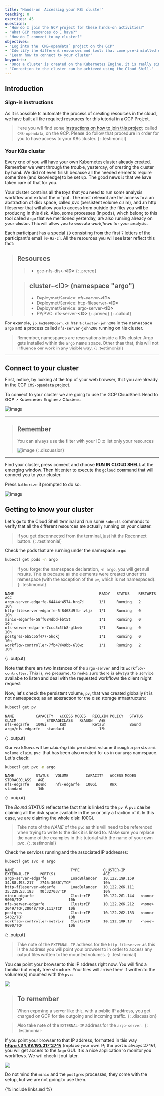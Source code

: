 ```yaml
---
title: "Hands-on: Accessing your K8s cluster"
teaching: 0
exercises: 45
questions:
- "How do I join the GCP project for these hands-on activities?"
- "What GCP resources do I have?"
- "How do I connect to my cluster?"
objectives:
- "Log into the `CMS-opendata` project on the GCP"
- "Identify the different resources and tools that come pre-installed with your cluster"
- "Learn how to connect to your cluster"
keypoints:
- "Once a cluster is created on the Kubernetes Engine, it is really simple to explore its elements."
- "Connection to the cluster can be achieved using the Cloud Shell."
---
```


## Introduction

### Sign-in instructions

As it is possible to automate the process of creating resources in the cloud, we have built all the required resources for this tutorial in a GCP Project.

> Here you will find some [instructions on how to join this project](https://docs.google.com/presentation/d/1k-bSGGa7iOCRRgl7jLGrtYhI-M24GcvmUVJkkfRgXIQ/edit?usp=sharing), called `CMS-opendata`, on the GCP.  Please do follow that procedure in order for you to have access to your K8s cluster.
{: .testimonial}


### Your K8s cluster

Every one of you will have your own Kubernetes cluster already created. Remember we went through the trouble, yesterday, of creating the cluster by hand.  We did not even finish because all the needed elements require some time (and knowledge) to be set up.  The good news is that we have taken care of that for you.

Your cluster contains all the *toys* that you need to run some analysis workflow and extract the output.  The most relevant are the access to a an abstraction of disk space, called *pvc* (persistent volume claim), and an http fileserver that will allow you to access from outside the files you will be producing in this disk.  Also, some processes (in pods), which belong to this tool called `Argo` that we mentioned yesterday, are also running already on your cluster.  This will allow you to execute *workflows* for your analysis.

Each participant has a special `ID` consisting from the first 7 letters of the participant's email `[0-9a-z]`.  All the resources you will see later reflect this fact:

> ## Resources
>
>
>> -  gce-nfs-disk-<b>&lt;ID&gt;</b>
> {: .prereq}
>
>
>> ## cluster-<b>&lt;ID&gt;</b> (namespace "argo")
>> - Deploymet/Service: nfs-server-<b>&lt;ID&gt;</b>
>> - Deploymet/Service: http-fileserver-<b>&lt;ID&gt;</b>
>> - Deploymet/Service: argo-server-<b>&lt;ID&gt;</b>
>> - PV/PVC: nfs-server-<b>&lt;ID&gt;</b>
> {: .prereq}
{: .callout}

For example, `jo.hn2000@cern.ch` has a `cluster-john200` in the namespace `argo` and a process called `nfs-server-john200` running on his cluster.

> Remember, namespaces are reservations inside a K8s cluster.  Argo gets installed within the `argo` name space.  Other than that, this will not influence our work in any visible way.
{: .testimonial}


---

## Connect to your cluster

First, notice, by looking at the top of your web browser, that you are already in the GCP `CMS-opendata` project.

To connect to your cluster we are going to use the GCP CloudShell. Head to GCP > Kubernetes Engine > Clusters:

![image](../fig/gke.png)

---

> ## Remember
> You can always use the filter with your ID to list only your resources
>
> ![image](../fig/filter.png)
{: .discussion}

---

Find your cluster, press connect and choose **RUN IN CLOUD SHELL** at the emerging window. Then hit enter to execute the `gcloud` command that will connect you to your cluster.

Press `Authorize` if prompted to do so.

![image](../fig/connect_1.png)


## Getting to know your cluster

Let's go to the Cloud Shell terminal and run some `kubectl` commands to verify that all the different resources are actually running on your cluster.

> If you get disconnected from the terminal, just hit the Reconnect button.
{: .testimonial}

Check the pods that are running under the namespace `argo`:  

```bash
kubectl get pods -n argo
```

> If you forget the namespace declaration, `-n argo`, you will get null results.  This is because all the elements were created under this namespace (with the exception of the `pv`, which is not namespaced).
{: .testimonial}

~~~
NAME                                       READY   STATUS    RESTARTS   AGE
argo-server-edgarfe-64444f4574-brq7d       1/1     Running   2          10h
http-fileserver-edgarfe-5f8468d9fb-nvljz   1/1     Running   0          10h
minio-edgarfe-58ff684dbd-bbt5t             1/1     Running   0          10h
nfs-server-edgarfe-7ccc5c5fb8-gtbwb        1/1     Running   0          10h
postgres-6b5c55f477-5hqkj                  1/1     Running   0          10h
workflow-controller-7fb47d49bb-6l6wc       1/1     Running   2          10h
~~~
{: .output}

Note that there are two instances of the `argo-server` and its `workflow-controller`.  This is, we presume, to make sure there is always this service available to listen and deal with the requested workflows the client might request.

Now, let's check the persistent volume, `pv`, that was created globally (it is not namespaced) as an abstraction for the disk storage infrastructure:

```bash
kubectl get pv
```

~~~
NAME          CAPACITY   ACCESS MODES   RECLAIM POLICY   STATUS   CLAIM              STORAGECLASS   REASON   AGE
nfs-edgarfe   100Gi      RWX            Retain           Bound    argo/nfs-edgarfe   standard                12h
~~~
{: .output}

Our workflows will be *claiming* this persistent volume through a `persistent volume claim`, `pvc`, that has been also created for us in our `argo` namespace.  Let's check:

```bash
kubectl get pvc -n argo
```

~~~
NAME          STATUS   VOLUME        CAPACITY   ACCESS MODES   STORAGECLASS   AGE
nfs-edgarfe   Bound    nfs-edgarfe   100Gi      RWX            standard       10h
~~~
{: .output}

The *Bound* STATUS reflects the fact that is linked to the `pv`.  A `pvc` can be claiming all the disk space available in the `pv` or only a fraction of it.  In this case, we are claiming the whole disk: 100Gi.

> Take note of the *NAME* of the `pvc` as this will need to be referenced when trying to write to the disk it is linked to.  Make sure you replace the name of the examples in this tutorial with the name of your own pvc.
{: .testimonial}

Check the services running and the associated IP addresses:

```
kubectl get svc -n argo
```

~~~
NAME                          TYPE           CLUSTER-IP       EXTERNAL-IP     PORT(S)                      AGE
argo-server-edgarfe           LoadBalancer   10.122.199.159   34.88.193.217   2746:30307/TCP               10h
http-fileserver-edgarfe       LoadBalancer   10.122.206.111   35.228.53.183   80:32703/TCP                 10h
minio-edgarfe                 ClusterIP      10.122.201.144   <none>          9000/TCP                     10h
nfs-server-edgarfe            ClusterIP      10.122.206.212   <none>          2049/TCP,20048/TCP,111/TCP   10h
postgres                      ClusterIP      10.122.202.183   <none>          5432/TCP                     10h
workflow-controller-metrics   ClusterIP      10.122.199.13    <none>          9090/TCP                     10h
~~~
{: .output}

> Take note of the `EXTERNAL-IP` address for the `http-fileserver` as this is the address you will point your browser to in order to access any output files written to the mounted volumes.
{: .testimonial}

You can point your browser to this IP address right now.  You will find a familiar but empty tree structure.  Your files will arrive there if written to the volumen(s) mounted with the `pvc`:

![](../fig/ecfileserver.png)

> ## To remember
>
> When exposing a server like this, with a public IP address, you get charged on GCP for the outgoing and incoming traffic.
{: .discussion}

> Also take note of the `EXTERNAL-IP` address for the `argo-server`..
{: .testimonial}

If you point your browser to that IP address, formatted in this way **https://34.88.193.217:2746** (replace your own IP; the port is always 2746), you will get access to the `Argo` GUI.  It is a nice application to monitor you workflows.  We will check it out later.

![](../fig/argoserver.png)

Do not mind the `minio` and the `postgres` processes, they come with the setup, but we are not going to use them.  

{% include links.md %}
